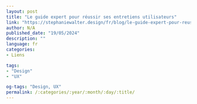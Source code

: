 ```yaml
---
layout: post
title: "Le guide expert pour réussir ses entretiens utilisateurs"
link: "https://stephaniewalter.design/fr/blog/le-guide-expert-pour-reussir-ses-entretiens-utilisateurs"
author: N/A
published_date: "19/05/2024"
description: ""
language: fr
categories:
- Liens

tags:
- "Design"
- "UX"

og-tags: "Design, UX"
permalink: /:categories/:year/:month/:day/:title/
---
```

